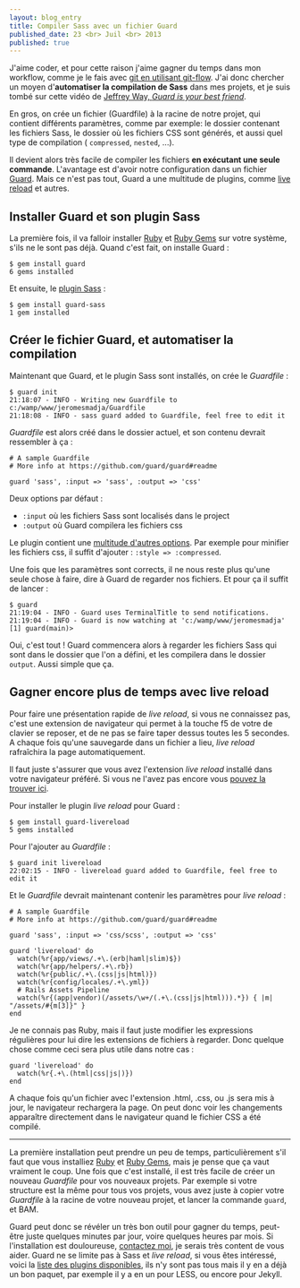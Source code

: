 ```yaml
---
layout: blog_entry
title: Compiler Sass avec un fichier Guard
published_date: 23 <br> Juil <br> 2013
published: true
---
```


J'aime coder, et pour cette raison j'aime gagner du temps dans mon workflow, comme je le fais avec [git en utilisant git-flow](/2013/03/23/git-flow.html). J'ai donc chercher un moyen d'**automatiser la compilation de Sass** dans mes projets, et je suis tombé sur cette vidéo de [Jeffrey Way, _Guard is your best friend_](http://net.tutsplus.com/tutorials/tools-and-tips/guard-is-your-best-friend/).

En gros, on crée un fichier (Guardfile) à la racine de notre projet, qui contient différents paramètres, comme par exemple: le dossier contenant les fichiers Sass, le dossier où les fichiers CSS sont générés, et aussi quel type de compilation ( `compressed`, `nested`, ...).

Il devient alors très facile de compiler les fichiers __en exécutant une seule commande__. L'avantage est d'avoir notre configuration dans un fichier [Guard](https://github.com/guard/guard). Mais ce n'est pas tout, Guard a une multitude de plugins, comme [live reload](https://github.com/guard/guard-livereload) et autres.

## Installer Guard et son plugin Sass

La première fois, il va falloir installer [Ruby](http://rubyinstaller.org/) et [Ruby Gems](http://rubyinstaller.org/) sur votre système, s'ils ne le sont pas déjà. Quand c'est fait,  on installe Guard :
<pre><code class="bash no-style">$ gem install guard
6 gems installed
</code></pre>

Et ensuite, le [plugin Sass](https://github.com/hawx/guard-sass) :
<pre><code class="bash no-style">$ gem install guard-sass
1 gem installed
</code></pre>

## Créer le fichier Guard, et automatiser la compilation

Maintenant que Guard, et le plugin Sass sont installés, on crée le _Guardfile_ :

<pre><code class="bash no-style">$ guard init
21:18:07 - INFO - Writing new Guardfile to c:/wamp/www/jeromesmadja/Guardfile
21:18:08 - INFO - sass guard added to Guardfile, feel free to edit it
</code></pre>

_Guardfile_ est alors créé dans le dossier actuel, et son contenu devrait ressembler à ça :

    # A sample Guardfile
    # More info at https://github.com/guard/guard#readme

    guard 'sass', :input => 'sass', :output => 'css'

Deux options par défaut :
- `:input` où les fichiers Sass sont localisés dans le project
- `:output` où Guard compilera les fichiers css

Le plugin contient une [multitude d'autres options](https://github.com/guard/guard-sass#options). Par exemple pour minifier les fichiers css, il suffit d'ajouter : `:style => :compressed`.

Une fois que les paramètres sont corrects, il ne nous reste plus qu'une seule chose à faire, dire à Guard de regarder nos fichiers. Et pour ça il suffit de lancer :

<pre><code class="bash no-style">$ guard
21:19:04 - INFO - Guard uses TerminalTitle to send notifications.
21:19:04 - INFO - Guard is now watching at 'c:/wamp/www/jeromesmadja'
[1] guard(main)>
</code></pre>

Oui, c'est tout !
Guard commencera alors à regarder les fichiers Sass qui sont dans le dossier que l'on a défini, et les compilera dans le dossier `output`. Aussi simple que ça.

## Gagner encore plus de temps avec live reload

Pour faire une présentation rapide de _live reload_, si vous ne connaissez pas, c'est une extension de navigateur qui permet à la touche f5 de votre de clavier se reposer, et de ne pas se faire taper dessus toutes les 5 secondes. A chaque fois qu'une sauvegarde dans un fichier a lieu, _live reload_ rafraîchira la page automatiquement.

Il faut juste s'assurer que vous avez l'extension _live reload_ installé dans votre navigateur préféré. Si vous ne l'avez pas encore vous [pouvez la trouver ici](http://feedback.livereload.com/knowledgebase/articles/86242-how-do-i-install-and-use-the-browser-extensions-).

Pour installer le plugin _live reload_ pour Guard : 
<pre><code class="bash no-style">$ gem install guard-livereload
5 gems installed
</code></pre>

Pour l'ajouter au _Guardfile_ :
<pre><code class="bash no-style">$ guard init livereload
22:02:15 - INFO - livereload guard added to Guardfile, feel free to edit it
</code></pre>

Et le _Guardfile_ devrait maintenant contenir les paramètres pour _live reload_  :

    # A sample Guardfile
    # More info at https://github.com/guard/guard#readme

    guard 'sass', :input => 'css/scss', :output => 'css'

    guard 'livereload' do
      watch(%r{app/views/.+\.(erb|haml|slim)$})
      watch(%r{app/helpers/.+\.rb})
      watch(%r{public/.+\.(css|js|html)})
      watch(%r{config/locales/.+\.yml})
      # Rails Assets Pipeline
      watch(%r{(app|vendor)(/assets/\w+/(.+\.(css|js|html))).*}) { |m| "/assets/#{m[3]}" }
    end

Je ne connais pas Ruby, mais il faut juste modifier les expressions régulières pour lui dire les extensions de fichiers à regarder. Donc quelque chose comme ceci sera plus utile dans notre cas :

    guard 'livereload' do
      watch(%r{.+\.(html|css|js|)})
    end

A chaque fois qu'un fichier avec l'extension .html, .css, ou .js sera mis à jour, le navigateur rechargera la page. On peut donc voir les changements apparaître directement dans le navigateur quand le fichier CSS a été compilé. 

---------------------------------------

La première installation peut prendre un peu de temps, particulièrement s'il faut que vous installiez [Ruby](http://rubyinstaller.org/) et [Ruby Gems](http://rubyinstaller.org/), mais je pense que ça vaut vraiment le coup. Une fois que c'est installé, il est très facile de créer un nouveau _Guardfile_ pour vos nouveaux projets. Par exemple si votre structure est la même pour tous vos projets, vous avez juste à copier votre _Guardfile_ à la racine de votre nouveau projet, et lancer la commande `guard`, et BAM.

Guard peut donc se révéler un très bon outil pour gagner du temps, peut-être juste quelques minutes par jour, voire quelques heures par mois.
Si l'installation est douloureuse, [contactez moi](https://twitter.com/jeromesmadja), je serais très content de vous aider.
Guard ne se limite pas à Sass et _live reload_, si vous êtes intéressé, voici la [liste des plugins disponibles](https://github.com/guard/guard/wiki/List-of-available-Guards), ils n'y sont pas tous mais il y en a déjà un bon paquet, par exemple il y a en un pour LESS, ou encore pour Jekyll.

